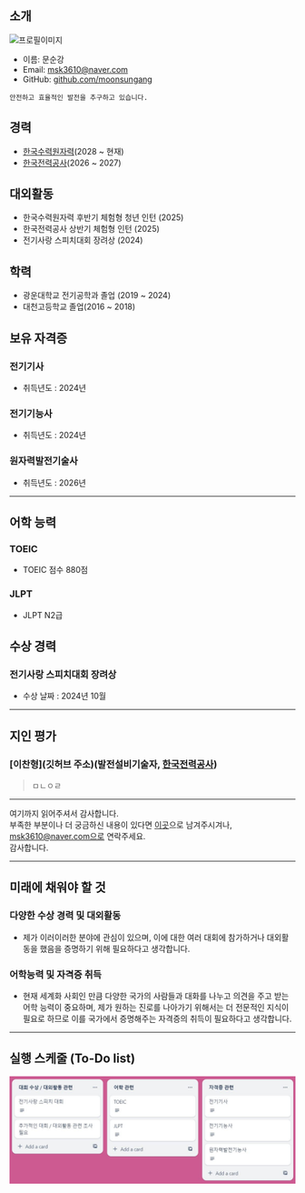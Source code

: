 ## 소개
![프로필이미지](https://avatars.githubusercontent.com/u/144924760?s=400&u=76cd669bcb87f01b76782e4944f4bc38129876aa&v=4)
- 이름: 문순강
- Email: msk3610@naver.com
- GitHub: [github.com/moonsungang](https://github.com/moonsungang)

```
안전하고 효율적인 발전을 추구하고 있습니다.
```

## 경력
- [한국수력원자력](https://www.khnp.co.kr/main/index.do)(2028 ~ 현재)
- [한국전력공사](http://www.kepco.co.kr/)(2026 ~ 2027)

## 대외활동
- 한국수력원자력 후반기 체험형 청년 인턴 (2025)
- 한국전력공사 상반기 체험형 인턴 (2025)
- 전기사랑 스피치대회 장려상 (2024)

## 학력
- 광운대학교 전기공학과 졸업 (2019 ~ 2024)
- 대천고등학교 졸업(2016 ~ 2018)

## 보유 자격증
### 전기기사
- 취득년도 : 2024년

### 전기기능사
- 취득년도 : 2024년

### 원자력발전기술사
- 취득년도 : 2026년
----

## 어학 능력

### TOEIC
- TOEIC 점수 880점
### JLPT
- JLPT N2급

## 수상 경력

### 전기사랑 스피치대회 장려상
- 수상 날짜 : 2024년 10월

----

## 지인 평가
### [이찬형](깃허브 주소)(발전설비기술자, [한국전력공사](http://www.kepco.co.kr/))
>ㅁㄴㅇㄹ

----

여기까지 읽어주셔서 감사합니다. <br/>
부족한 부분이나 더 궁금하신 내용이 있다면 [이곳](https://github.com/moonsungang/resume/issues)으로 남겨주시겨나, msk3610@naver.com으로 연락주세요.<br/>
감사합니다.


----
## 미래에 채워야 할 것
### 다양한 수상 경력 및 대외활동
- 제가 이러이러한 분야에 관심이 있으며, 이에 대한 여러 대회에 참가하거나 대외활동을 했음을 증명하기 위해 필요하다고 생각합니다.

### 어학능력 및 자격증 취득
- 현재 세계화 사회인 만큼 다양한 국가의 사람들과 대화를 나누고 의견을 주고 받는 어학 능력이 중요하며, 제가 원하는 진로를 나아가기 위해서는 더 전문적인 지식이 필요로 하므로 이를 국가에서 증명해주는 자격증의 취득이 필요하다고 생각합니다.


----
## 실행 스케줄 (To-Do list)
![실행스케줄](https://github.com/moonsungang/Introduce/blob/main/todolist.JPG)
